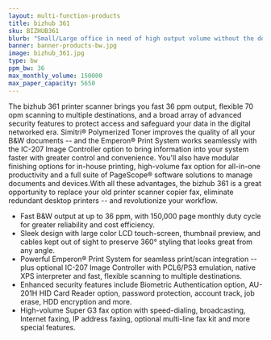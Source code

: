 ```yaml
---
layout: multi-function-products
title: bizhub 361
sku: BIZHUB361
blurb: "Small/Large office in need of high output volume without the down time"
banner: banner-products-bw.jpg
image: bizhub_361.jpg
type: bw
ppm_bw: 36
max_monthly_volume: 150000
max_paper_capacity: 5650
---
```


The bizhub 361 printer scanner brings you fast 36 ppm output, flexible 70 opm scanning to multiple destinations, and a broad array of advanced security features to protect access and safeguard your data in the digital networked era. Simitri® Polymerized Toner improves the quality of all your B&W documents -- and the Emperon® Print System works seamlessly with the IC-207 Image Controller option to bring information into your system faster with greater control and convenience. You'll also have modular finishing options for in-house printing, high-volume fax option for all-in-one productivity and a full suite of PageScope® software solutions to manage documents and devices.With all these advantages, the bizhub 361 is a great opportunity to replace your old printer scanner copier fax, eliminate redundant desktop printers -- and revolutionize your workflow.

* Fast B&W output at up to 36 ppm, with 150,000 page monthly duty cycle for greater reliability and cost efficiency.
* Sleek design with large color LCD touch-screen, thumbnail preview, and cables kept out of sight to preserve 360° styling that looks great from any angle.
* Powerful Emperon® Print System for seamless print/scan integration -- plus optional IC-207 Image Controller with PCL6/PS3 emulation, native XPS interpreter and fast, flexible scanning to multiple destinations.
* Enhanced security features include Biometric Authentication option, AU-201H HID Card Reader option, password protection, account track, job erase, HDD encryption and more.
* High-volume Super G3 fax option with speed-dialing, broadcasting, Internet faxing, IP address faxing, optional multi-line fax kit and more special features.
